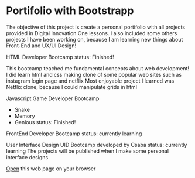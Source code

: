 # Portifolio with Bootstrapp

The objective of this project is create a personal portifolio with all projects provided in Digital Innovation One lessons.
I also included some others projects I have been working on, because I am learning new things about Front-End and UX/UI Design!

HTML Developer Bootcamp
status: Finished!

This bootcamp teached me fundamental concepts about web development!
I did learn html and css making clone of some popular web sites such as instagram login page and netflix
Most enjoyable project I learned was Netflix clone, because I could manipulate grids in html

Javascript Game Developer Bootcamp

- Snake
- Memory
- Genious
  status: Finished!

FrontEnd Developer Bootcamp
status: currently learning

User Interface Design
UID Bootcamp developed by Csaba
status: currently learning
The projects will be published when I make some personal interface designs

[Open](https://rvsriller.github.io/rierBootstrap) this web page on your browser
